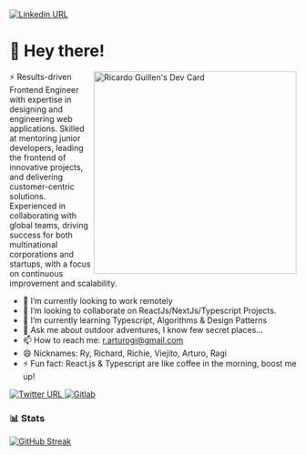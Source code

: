 <a href="https://www.linkedin.com/in/ryarturogi/" target="new">
     <img alt="Linkedin URL" src="https://github.com/user-attachments/assets/cffd9507-7b92-4c4e-b5fb-872428e25f1e">
</a>

# 👋 Hey there!

<div align="left">
     <a href="https://app.daily.dev/ryarturogi"><img src="https://api.daily.dev/devcards/v2/8ac994e0955149439b7c292c99e87e9a.png?type=default&r=wj8" align="right" width="356" alt="Ricardo Guillen's Dev Card"/></a>
</div>

⚡️ Results-driven Frontend Engineer with expertise in designing and engineering web applications. Skilled at mentoring junior developers, leading the frontend of innovative projects, and delivering customer-centric solutions. Experienced in collaborating with global teams, driving success for both multinational corporations and startups, with a focus on continuous improvement and scalability.

- 🔭 I’m currently looking to work remotely
- 👯 I’m looking to collaborate on ReactJs/NextJs/Typescript Projects.
- 🌱 I’m currently learning Typescript, Algorithms & Design Patterns
- 💬 Ask me about outdoor adventures, I know few secret places...
- 📫 How to reach me: r.arturogi@gmail.com
- 😄 Nicknames: Ry, Richard, Richie, Viejito, Arturo, Ragi
- ⚡ Fun fact: React.js & Typescript are like coffee in the morning, boost me up!

<div align="left">
  <a href="https://twitter.com/ryarturogi">
    <img alt="Twitter URL" src="https://img.shields.io/twitter/url?style=social&url=https%3A%2F%2Ftwitter.com%2FRyArturoGI">    
  </a>
  
  <a href="https://gitlab.com/ricardo.guillen">
    <img
      src="https://img.shields.io/static/v1?logo=gitlab&style=flat-square&color=fca326&label=Gitlab&message=%E2%98%86"
      alt="Gitlab"
    />
  </a>
  
### 📊 Stats
 [![GitHub Streak](https://github-readme-streak-stats.herokuapp.com/?user=ryarturogi)](https://github.com/ryarturogi)
</div>
